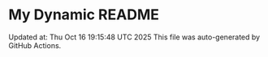 # My Dynamic README
Updated at: Thu Oct 16 19:15:48 UTC 2025
This file was auto-generated by GitHub Actions.
